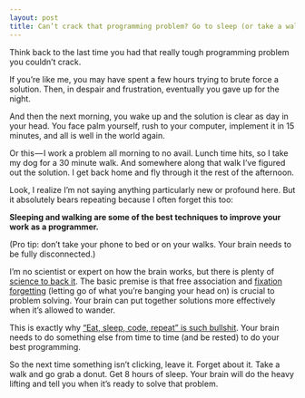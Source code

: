 ```yaml
---
layout: post
title: Can’t crack that programming problem? Go to sleep (or take a walk)
---
```


Think back to the last time you had that really tough programming problem you couldn’t crack.

If you’re like me, you may have spent a few hours trying to brute force a solution. Then, in despair and frustration, eventually you gave up for the night.

And then the next morning, you wake up and the solution is clear as day in your head. You face palm yourself, rush to your computer, implement it in 15 minutes, and all is well in the world again.

Or this — I work a problem all morning to no avail. Lunch time hits, so I take my dog for a 30 minute walk. And somewhere along that walk I’ve figured out the solution. I get back home and fly through it the rest of the afternoon.

Look, I realize I’m not saying anything particularly new or profound here. But it absolutely bears repeating because I often forget this too:

**Sleeping and walking are some of the best techniques to improve your work as a programmer.**

(Pro tip: don’t take your phone to bed or on your walks. Your brain needs to be fully disconnected.)

I’m no scientist or expert on how the brain works, but there is plenty of [science to back it](https://www.wired.com/2014/08/shower-thoughts/). The basic premise is that free association and [fixation forgetting](https://people.ucsc.edu/~bcstorm/sa_2010.pdf) (letting go of what you’re banging your head on) is crucial to problem solving. Your brain can put together solutions more effectively when it’s allowed to wander.

This is exactly why [“Eat, sleep, code, repeat” is such bullshit](/2016/05/21/eat-sleep-code-repeat-is-such-bullshit.html). Your brain needs to do something else from time to time (and be rested) to do your best programming.

So the next time something isn’t clicking, leave it. Forget about it. Take a walk and go grab a donut. Get 8 hours of sleep. Your brain will do the heavy lifting and tell you when it’s ready to solve that problem.